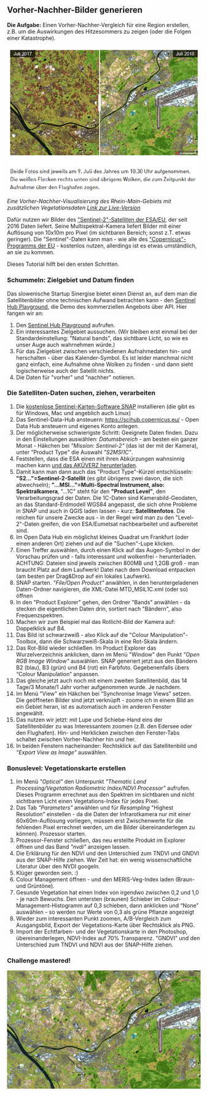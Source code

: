 ## Vorher-Nachher-Bilder generieren

**Die Aufgabe:** Einen Vorher-Nachher-Vergleich für eine Region erstellen, z.B. um die Auswirkungen des Hitzesommers zu zeigen (oder die Folgen einer Katastrophe). 

![Vorher-Nachher Rhein-Main-Region](https://raw.githubusercontent.com/untergeekDE/Copernicus-Satellitendaten-nutzen/master/vorher-nachher-snapshot.PNG "Vorher-Nachher-Vergleich - contains Copernicus data")

*Eine Vorher-Nachher-Visualisierung des Rhein-Main-Gebiets mit zusätzlichen Vegetationsdaten [Link zur Live-Version](https://cdn.knightlab.com/libs/juxtapose/latest/embed/index.html?uid=ea327c8a-ad1c-11e8-9dba-0edaf8f81e27)*

Dafür nutzen wir Bilder des ["Sentinel-2"-Satelliten der ESA/EU](https://de.wikipedia.org/wiki/Sentinel-2), der seit 2016 Daten liefert. Seine Multispektral-Kamera liefert Bilder mit einer Auflösung von 10x10m pro Pixel (im sichtbaren Bereich; sonst z.T. etwas geringer). Die "Sentinel"-Daten kann man - wie alle des ["Copernicus"-Programms der EU](http://copernicus.eu/) - kostenlos nutzen, allerdings ist es etwas umständlich, an sie zu kommen. 

Dieses Tutorial hilft bei den ersten Schritten. 

### Schummeln: Zielgebiet und Datum finden

Das slowenische Startup Sinergise bietet einen Dienst an, auf dem man die Satellitenbilder ohne technischen Aufwand betrachten kann - den [Sentinel Hub Playground](https://apps.sentinel-hub.com/sentinel-playground/), die Demo des kommerziellen Angebots über API. Hier fangen wir an: 

1. Den [Sentinel Hub Playground](https://apps.sentinel-hub.com/sentinel-playground/) aufrufen.
1. Ein interessantes Zielgebiet aussuchen. (Wir bleiben erst einmal bei der Standardeinstellung: "Natural bands", das sichtbare Licht, so wie es unser Auge auch wahrnehmen würde.)
1. Für das Zielgebiet zwischen verschiedenen Aufnahmedaten hin- und herschalten - über das Kalender-Symbol. Es ist leider manchmal nicht ganz einfach, eine Aufnahme ohne Wolken zu finden - und dann sieht logischerweise auch der Satellit nichts. 
1. Die Daten für "vorher" und "nachher" notieren. 

### Die Satelliten-Daten suchen, ziehen, verarbeiten

1. Die [kostenlose Sentinel-Karten-Software SNAP](http://step.esa.int/main/download/) installieren (die gibt es für Windows, Mac und angeblich auch Linux)
1. Das Sentinel-Data-Hub ansteuern: https://scihub.copernicus.eu/ - Open Data Hub ansteuern und eigenes Konto anlegen.
1. Der möglicherweise schwierigste Schritt: Geeignete Daten finden. Dazu in den Einstellungen auswählen:
*Datumsbereich* - am besten ein ganzer Monat - Häkchen bei *"Mission: Sentinel-2"* (das ist der mit der Kamera), 
unter "Product Type" die Auswahl *"S2MSI1C"*. 
1. Feststellen, dass die ESA einen mit ihren Abkürzungen wahnsinnig machen kann [und das AKÜVERZ herunterladen](https://sentinels.copernicus.eu/documents/247904/383991/SUHET+Acronyms).
1. Damit kann man dann auch das "Product Type"-Kürzel entschlüsseln: **"S2..."=Sentinel-2-Satellit** 
(es gibt übrigens zwei davon, die sich abwechseln); **"...MSI..."=Multi-Spectral Instrument, also: Spektralkamera**, 
"...1C" steht für den **"Product Level"**, den Verarbeitungsgrad der Daten. Die 1C-Daten sind Kamerabild-Geodaten, 
an das Standard-Erdmodell WGS84 angepasst, die sich ohne Probleme in SNAP und auch in QGIS laden lassen - kurz: **Satellitenfotos**. Die reichen für unsere Zwecke aus - in der Regel wird man zu den "Level-2"-Daten greifen, die von ESA/Eumetsat nachbearbeitet und aufbereitet sind.
1. Im Open Data Hub ein möglichst kleines Quadrat um Frankfurt (oder einen anderen Ort) ziehen und auf die "Suchen"-Lupe klicken. 
1. Einen Treffer auswählen, durch einen Klick auf das Augen-Symbol in der Vorschau prüfen und - 
falls interessant und wolkenfrei - herunterladen. ACHTUNG: Dateien sind jeweils zwischen 800MB und 1,2GB groß - 
man braucht Platz auf dem Laufwerk! Datei nach dem Download entpacken (am besten per Drag&Drop auf ein lokales Laufwerk). 
1. SNAP starten. *"File/Open Product"* anwählen, in den heruntergeladenen Daten-Ordner navigieren, die XML-Datei MTD_MSIL1C.xml 
(oder so) öffnen
1. In den "Product Explorer" gehen, den Ordner "Bands" anwählen - da stecken die eigentlichen Daten drin, sortiert nach 
"Bändern", also Frequenzspektren.
1. Machen wir zum Beispiel mal das Rotlicht-Bild der Kamera auf: Doppelklick auf B4.
1. Das Bild ist schwarzweiß - also Klick auf die "Colour Manipulation"-Toolbox, dann die Schwarzweiß-Skala in eine 
Rot-Skala ändern. 
1. Das Rot-Bild wieder schließen. Im Product Explorer das Wurzelverzeichnis anklicken, dann im Menü "Window"
den Punkt *"Open RGB Image Window"* auswählen. SNAP generiert jetzt aus den Bändern B2 (blau), B3 (grün) und B4 (rot) ein Farbfoto. Gegebenenfalls übers “Colour Manipulation” anpassen. 
1. Das gleiche jetzt auch noch mit einem zweiten Satellitenbild, das 14 Tage/3 Monate/1 Jahr vorher aufgenommen wurde. Je nachdem. 
1. Im Menü "View" ein Häkchen bei “Synchronise Image Views” setzen. 
Die geöffneten Bilder sind jetzt verknüpft - zoome ich in einem Bild an ein Gebiet heran, ist es automatisch auch
im anderen Fenster angewählt. 
1. Das nutzen wir jetzt: mit Lupe und Schiebe-Hand eins der Satellitenbilder zu was Interessantem zoomen 
(z.B. den Edersee oder den Flughafen). Hin- und Herklicken zwischen den Fenster-Tabs schaltet zwischen Vorher-Nachher hin und her. 
1. In beiden Fenstern nacheinander: Rechtsklick auf das Satellitenbild und *"Export View as Image"* auswählen.

### Bonuslevel: Vegetationskarte erstellen
1. Im Menü *"Optical"* den Unterpunkt *"Thematic Land Processing/Vegetation Radiometric Index/NDVI Processor"* aufrufen. Dieses Programm errechnet aus den Spektren im sichtbaren und nicht sichtbaren Licht einen Vegetations-Index für jedes Pixel. 
1. Das Tab *"Parameters"* anwählen und für *Resampling* "Highest Resolution" einstellen - da die Daten der Infrarotkamera nur mit einer 60x60m-Auflösung vorliegen, müssen erst Zwischenwerte für die fehlenden Pixel errechnet werden, um die Bilder übereinanderlegen zu können). Prozessor starten.
1. Prozessor-Fenster schließen, das neu erstellte Produkt im Explorer öffnen und das Band *"nvdi"* anzeigen lassen. 
1. Die Erklärung für den NDVI und den Unterschied zum TNDVI und GNDVI aus der SNAP-Hilfe ziehen. Wer Zeit hat: ein wenig wissenschaftliche Literatur über den NVDI googeln. 
1. Klüger geworden sein. :)
1. Colour Management öffnen - und den MERIS-Veg-Index laden (Braun- und Grüntöne).
1. Gesunde Vegetation hat einen Index von irgendwo zwischen 0,2 und 1,0 - je nach Bewuchs. Den untersten (braunen) Schieber im Colour-Management-Histogramm auf 0,3 schieben, dann anklicken und “None” auswählen - so werden nur Werte von 0,3 als grüne Pflanze angezeigt 
1. Wieder zum interessanten Punkt zoomen, A/B-Vergleich zum Ausgangsbild, Export der Vegetations-Karte über Rechtsklick als PNG. 
1. Import der Echtfarben- und der Vegetationskarte in den Photoshop, übereinanderlegen, NDVI-Index auf 70% Transparenz. 
 "GNDVI" und den Unterschied zum TNDVI und NDVI aus der SNAP-Hilfe ziehen. 

### Challenge mastered!
![Satellitenfoto Rhein-Main August 2018 - contains Copernicus data](https://raw.githubusercontent.com/untergeekDE/Copernicus-Satellitendaten-nutzen/master/ffm-2018-composite.png)
